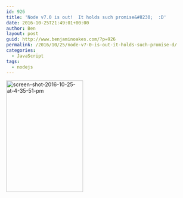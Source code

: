 ```yaml
---
id: 926
title: 'Node v7.0 is out!  It holds such promise&#8230;  :D'
date: 2016-10-25T21:49:01+00:00
author: Ben
layout: post
guid: http://www.benjaminoakes.com/?p=926
permalink: /2016/10/25/node-v7-0-is-out-it-holds-such-promise-d/
categories:
  - JavaScript
tags:
  - nodejs
---
```

[<img class="alignnone size-medium wp-image-927" src="http://www.benjaminoakes.com/wp-content/uploads/2016/10/Screen-Shot-2016-10-25-at-4.35.51-PM-206x300.png" alt="screen-shot-2016-10-25-at-4-35-51-pm" width="206" height="300" srcset="https://www.benjaminoakes.com/wp-content/uploads/2016/10/Screen-Shot-2016-10-25-at-4.35.51-PM-206x300.png 206w, https://www.benjaminoakes.com/wp-content/uploads/2016/10/Screen-Shot-2016-10-25-at-4.35.51-PM-768x1117.png 768w, https://www.benjaminoakes.com/wp-content/uploads/2016/10/Screen-Shot-2016-10-25-at-4.35.51-PM-704x1024.png 704w, https://www.benjaminoakes.com/wp-content/uploads/2016/10/Screen-Shot-2016-10-25-at-4.35.51-PM.png 998w" sizes="(max-width: 206px) 100vw, 206px" />](http://www.benjaminoakes.com/wp-content/uploads/2016/10/Screen-Shot-2016-10-25-at-4.35.51-PM.png)